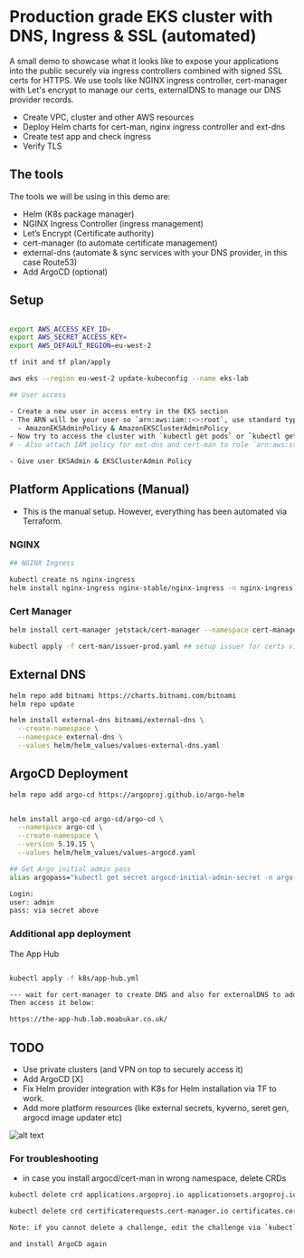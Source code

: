 # Production grade EKS cluster with DNS, Ingress & SSL (automated)

A small demo to showcase what it looks like to expose your applications into the public securely via ingress controllers combined with signed SSL certs for HTTPS. We use tools like NGINX ingress controller, cert-manager with Let's encrypt to manage our certs, externalDNS to manage our DNS provider records.

- Create VPC, cluster and other AWS resources
- Deploy Helm charts for cert-man, nginx ingress controller and ext-dns
- Create test app and check ingress
- Verify TLS

## The tools

The tools we will be using in this demo are:

- Helm (K8s package manager)
- NGINX Ingress Controller (ingress management)
- Let’s Encrypt (Certificate authority)
- cert-manager (to automate certificate management)
- external-dns (automate & sync services with your DNS provider, in this case Route53)
- Add ArgoCD (optional)

## Setup

```bash

export AWS_ACCESS_KEY_ID=
export AWS_SECRET_ACCESS_KEY=
export AWS_DEFAULT_REGION=eu-west-2

tf init and tf plan/apply

aws eks --region eu-west-2 update-kubeconfig --name eks-lab

## User access

- Create a new user in access entry in the EKS section
- The ARN will be your user so `arn:aws:iam::<>:root`, use standard type and group name admin and give it 2 policies
  - AmazonEKSAdminPolicy & AmazonEKSClusterAdminPolicy
- Now try to access the cluster with `kubectl get pods` or `kubectl get nodes`
# - Also attach IAM policy for ext-dns and cert-man to role `arn:aws:sts::<>>:assumed-role/default-eks-node-group-20240818104140997500000003/i-0e0725623b20012d7`

- Give user EKSAdmin & EKSClusterAdmin Policy

```

## Platform Applications (Manual)

- This is the manual setup. However, everything has been automated via Terraform. 

### NGINX

```bash
## NGINX Ingress

kubectl create ns nginx-ingress
helm install nginx-ingress nginx-stable/nginx-ingress -n nginx-ingress

```

### Cert Manager

```bash
helm install cert-manager jetstack/cert-manager --namespace cert-manager --version v1.15.1 --create-namespace --set installCRDs=true --values helm/helm_values/values-cert-manager.yaml

kubectl apply -f cert-man/issuer-prod.yaml ## setup issuer for certs via cert-manager
```

## External DNS

```bash
helm repo add bitnami https://charts.bitnami.com/bitnami
helm repo update

helm install external-dns bitnami/external-dns \
  --create-namespace \
  --namespace external-dns \
  --values helm/helm_values/values-external-dns.yaml

```

## ArgoCD Deployment

```bash
helm repo add argo-cd https://argoproj.github.io/argo-helm


helm install argo-cd argo-cd/argo-cd \
  --namespace argo-cd \
  --create-namespace \
  --version 5.19.15 \
  --values helm/helm_values/values-argocd.yaml

## Get Argo initial admin pass
alias argopass="kubectl get secret argocd-initial-admin-secret -n argo-cd -o jsonpath='{.data.password}' | base64 --decode"

Login:
user: admin
pass: via secret above
```

### Additional app deployment

The App Hub

```bash

kubectl apply -f k8s/app-hub.yml

--- wait for cert-manager to create DNS and also for externalDNS to add your records on Route53
Then access it below:

https://the-app-hub.lab.moabukar.co.uk/
```

## TODO

- Use private clusters (and VPN on top to securely access it)
- Add ArgoCD [X]
- Fix Helm provider integration with K8s for Helm installation via TF to work.
- Add more platform resources (like external secrets, kyverno, seret gen, argocd image updater etc)

![alt text](./ingresss)


### For troubleshooting

- in case you install argocd/cert-man in wrong namespace, delete CRDs

```bash
kubectl delete crd applications.argoproj.io applicationsets.argoproj.io appprojects.argoproj.io

kubectl delete crd certificaterequests.cert-manager.io certificates.cert-manager.io challenges.acme.cert-manager.io clusterissuers.cert-manager.io issuers.cert-manager.io orders.acme.cert-manager.io

Note: if you cannot delete a challenge, edit the challenge via `kubectl edit` and remove the finalizer line. 

and install ArgoCD again

```
